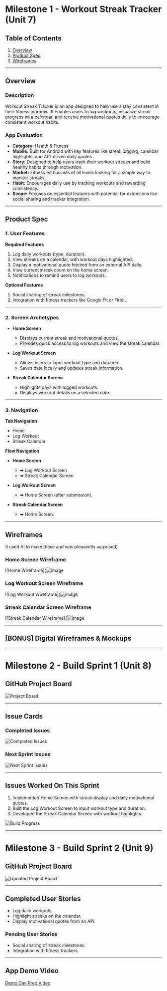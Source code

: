 # Milestone 1 - Workout Streak Tracker (Unit 7)

## Table of Contents

1. [Overview](#overview)
2. [Product Spec](#product-spec)
3. [Wireframes](#wireframes)

---

## Overview

### Description

Workout Streak Tracker is an app designed to help users stay consistent in their fitness journeys. It enables users to log workouts, visualize streak progress on a calendar, and receive motivational quotes daily to encourage consistent workout habits.

### App Evaluation

- **Category:** Health & Fitness  
- **Mobile:** Built for Android with key features like streak logging, calendar highlights, and API-driven daily quotes.  
- **Story:** Designed to help users track their workout streaks and build healthy habits through motivation.  
- **Market:** Fitness enthusiasts of all levels looking for a simple way to monitor streaks.  
- **Habit:** Encourages daily use by tracking workouts and rewarding consistency.  
- **Scope:** Focuses on essential features with potential for extensions like social sharing and tracker integration.  

---

## Product Spec

### 1. User Features

**Required Features**

1. Log daily workouts (type, duration).  
2. View streaks on a calendar, with workout days highlighted.  
3. Display a motivational quote fetched from an external API daily.  
4. View current streak count on the home screen.  
5. Notifications to remind users to log workouts.

**Optional Features**

1. Social sharing of streak milestones.  
2. Integration with fitness trackers like Google Fit or Fitbit.

---

### 2. Screen Archetypes

- **Home Screen**  
  - Displays current streak and motivational quotes.  
  - Provides quick access to log workouts and view the streak calendar.

- **Log Workout Screen**  
  - Allows users to input workout type and duration.  
  - Saves data locally and updates streak information.

- **Streak Calendar Screen**  
  - Highlights days with logged workouts.  
  - Displays workout details on a selected date.

---

### 3. Navigation

**Tab Navigation**  

- Home  
- Log Workout  
- Streak Calendar  

**Flow Navigation**  

- **Home Screen**  
  - ➡ Log Workout Screen  
  - ➡ Streak Calendar Screen  

- **Log Workout Screen**  
  - ➡ Home Screen (after submission).  

- **Streak Calendar Screen**  
  - ➡ Home Screen.

---

## Wireframes

(I used AI to make these and was pleasently surprised) 
### Home Screen Wireframe  
![Home Wireframe](![image](https://github.com/user-attachments/assets/4be0389e-9316-4032-be8c-3344d667537c)

### Log Workout Screen Wireframe  
![Log Workout Wireframe](![image](https://github.com/user-attachments/assets/3b9fd5b9-bac2-4041-997b-4aaaed6274b5)

### Streak Calendar Screen Wireframe  
![Streak Calendar Wireframe](![image](https://github.com/user-attachments/assets/79089540-13bf-4a4a-a06c-c40ce830aaad)

---

## [BONUS] Digital Wireframes & Mockups

---

# Milestone 2 - Build Sprint 1 (Unit 8)

## GitHub Project Board  

![Project Board](![image](https://github.com/user-attachments/assets/dd0d1b9e-a575-4063-b080-d6e5f336e359)
)

---

## Issue Cards

### Completed Issues  
![Completed Issues](![image](https://github.com/user-attachments/assets/0a0285a4-df4d-4e93-b3ff-4302420605fa)
)

### Next Sprint Issues  
![Next Sprint Issues](![image](https://github.com/user-attachments/assets/4d252512-740d-467d-96a3-85fa7ddda1fc)
)

---

## Issues Worked On This Sprint  

1. Implemented Home Screen with streak display and daily motivational quotes.  
2. Built the Log Workout Screen to input workout type and duration.  
3. Developed the Streak Calendar Screen with workout highlights.  

![Build Progress](![image](https://github.com/user-attachments/assets/562d431e-d5bf-4a62-8382-4cea22d9d1ce)
)

---

# Milestone 3 - Build Sprint 2 (Unit 9)

## GitHub Project Board  

![Updated Project Board](![image](https://github.com/user-attachments/assets/a7d5d612-a0ff-4a05-a900-9ea943534eee)
)

---

## Completed User Stories  

- Log daily workouts.  
- Highlight streaks on the calendar.  
- Display motivational quotes from an API.

### Pending User Stories  

- Social sharing of streak milestones.  
- Integration with fitness trackers.

---

## App Demo Video  

[Demo Day Prep Video](https://submissions.us-east-1.linodeobjects.com/and102/80ZGRJIB.gif)
